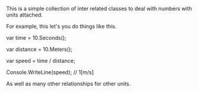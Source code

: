 This is a simple collection of inter related classes to deal with numbers with units attached.

For example, this let's you do things like this.

var time = 10.Seconds();

var distance = 10.Meters();

var speed = time / distance;

Console.WriteLine(speed); // 1[m/s]

As well as many other relationships for other units.
